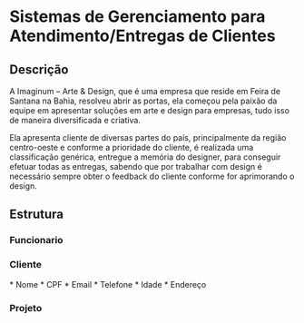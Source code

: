 <h1>Sistemas de Gerenciamento para Atendimento/Entregas de Clientes</h1>

<h2>Descrição</h2>

A Imaginum – Arte & Design, que é uma empresa que reside em Feira de Santana na Bahia, resolveu abrir as portas, ela começou pela paixão da equipe em apresentar soluções em arte e design para empresas, tudo isso de maneira diversificada e criativa.

Ela apresenta cliente de diversas partes do país, principalmente da região centro-oeste e conforme a prioridade do cliente, é realizada uma classificação genérica, entregue a memória do designer, para conseguir efetuar todas as entregas, sabendo que por trabalhar com design é necessário sempre obter o feedback do cliente conforme for aprimorando o design.

<h2>Estrutura</h2>

<h3>Funcionario</h3>

<h3>Cliente</h3>
* Nome
* CPF
* Email
* Telefone
* Idade
* Endereço

<h3>Projeto</h3>
